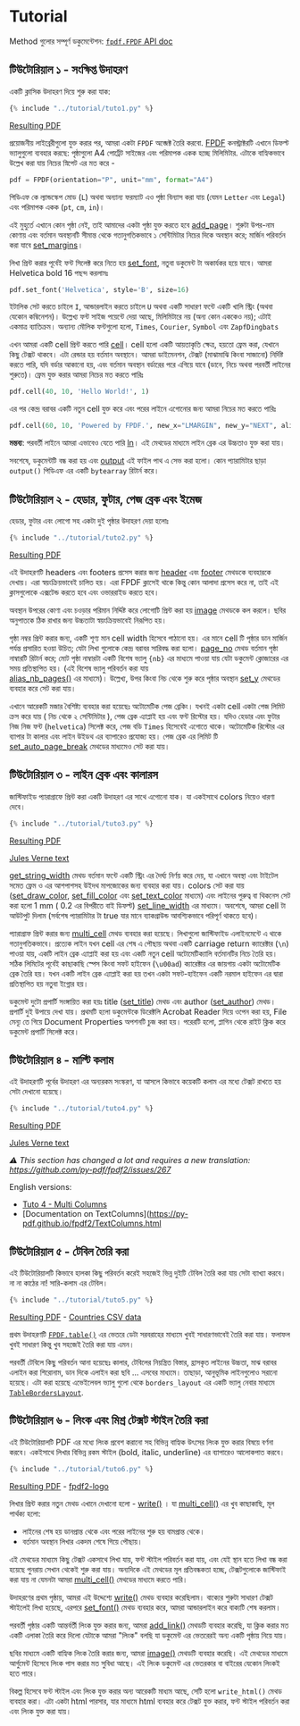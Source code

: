 # Tutorial #

Method গুলোর সম্পূর্ণ ডকুমেন্টেশন: [`fpdf.FPDF` API doc](https://py-pdf.github.io/fpdf2/fpdf/fpdf.html#fpdf.fpdf.FPDF)

## টিউটোরিয়াল ১ - সংক্ষিপ্ত উদাহরণ ##

একটি ক্লাসিক উদাহরণ দিয়ে শুরু করা যাক:

```python
{% include "../tutorial/tuto1.py" %}
```

[Resulting PDF](https://github.com/py-pdf/fpdf2/raw/master/tutorial/tuto1.pdf)

প্রয়োজনীয় লাইব্রেরীগুলো যুক্ত করার পর, আমরা একটা `FPDF` অব্জেক্ট তৈরি করবো. 
[FPDF](https://py-pdf.github.io/fpdf2/fpdf/fpdf.html#fpdf.fpdf.FPDF) কনস্ট্রাক্টরটি এখানে ডিফল্ট ভ্যালুগুলো ব্যবহার করছে: 
পৃষ্ঠাগুলো A4 পোর্ট্রেট সাইজের এবং পরিমাপক একক হচ্ছে মিলিমিটার.
এটাকে বাহ্যিকভাবে উল্লেখ করা যায় নিচের স্নিপেট এর মত করে -

```python
pdf = FPDF(orientation="P", unit="mm", format="A4")
```

পিডিএফ কে ল্যান্ডস্কেপ মোড (`L`) অথবা অন্যান্য ফরম্যাট এও পৃষ্ঠা বিন্যাস করা যায় (যেমন `Letter` এবং `Legal`) 
এবং পরিমাপক একক (`pt`, `cm`, `in`)।


এই মুহুর্তে এখানে কোন পৃষ্ঠা নেই, তাই আমাদের একটা পৃষ্ঠা যুক্ত করতে হবে
[add_page](https://py-pdf.github.io/fpdf2/fpdf/fpdf.html#fpdf.fpdf.FPDF.add_page)। শুরুটা উপর-নাম কোণায় এবং বর্তমান অবস্থানটি
সীমান্ত থেকে গতানুগতিকভাবে ১ সেন্টিমিটার নিচের দিকে অবস্থান করে; মার্জিন পরিবর্তন করা যাবে 
[set_margins](https://py-pdf.github.io/fpdf2/fpdf/fpdf.html#fpdf.fpdf.FPDF.set_margins)।

লিখা প্রিন্ট করার পূর্বেই ফন্ট সিলেক্ট করে নিতে হয় [set_font](https://py-pdf.github.io/fpdf2/fpdf/fpdf.html#fpdf.fpdf.FPDF.set_font), 
নতুবা ডকুমেন্ট টা অকার্যকর হয়ে যাবে। আমরা Helvetica bold 16 পছন্দ করলামঃ 

```python
pdf.set_font('Helvetica', style='B', size=16)
```

ইটালিক সেট করতে চাইলে `I`, আন্ডারলাইন করতে চাইলে `U` অথবা একটি সাধারণ ফন্টে একটি খালি স্ট্রিং 
(অথবা যেকোন কম্বিনেশন)। উল্লেখ্য ফন্ট সাইজ পয়েন্টে দেয়া আছে, মিলিমিটারে নয় (অন্য কোন এককেও নয়);
এটাই একমাত্র ব্যাতিক্রম। অন্যান্য মৌলিক ফন্টগুলো হলো, `Times`, `Courier`, `Symbol` এবং `ZapfDingbats`

এখন আমরা একটি cell প্রিন্ট করতে পারি [cell](https://py-pdf.github.io/fpdf2/fpdf/fpdf.html#fpdf.fpdf.FPDF.cell)। cell হলো একটি আয়তাকৃতি
ক্ষেত্র, হয়তো ফ্রেম করা, যেখানে কিছু টেক্সট থাকবে। এটা রেন্ডার হয় বর্তমান অবস্থানে। আমরা ডাইমেনশন, 
টেক্সট (মাঝামাঝি কিংবা সাজানো) নির্দিষ্ট করতে পারি, যদি বর্ডার আকানো হয়, এবং বর্তমান অবস্থান বর্ডারের পরে এগিয়ে যাবে
(ডানে, নিচে অথবা পরবর্তী লাইনের শুরুতে)। ফ্রেম যুক্ত করার আমরা নিচের মত করতে পারিঃ

```python
pdf.cell(40, 10, 'Hello World!', 1)
```

এর পর কেন্দ্র বরাবর একটি নতুন cell যুক্ত করে এবং পরের লাইনে এগোনোর জন্য আমরা নিচের মত করতে পারিঃ

```python
pdf.cell(60, 10, 'Powered by FPDF.', new_x="LMARGIN", new_y="NEXT", align='C')
```

**মন্তব্য**: পরবর্তী লাইনে আমরা এভাবেও যেতে পারি [ln](https://py-pdf.github.io/fpdf2/fpdf/fpdf.html#fpdf.fpdf.FPDF.ln)। এই মেথডের 
মাধ্যমে লাইন ব্রেক এর উচ্চতাও যুক্ত করা যায়।

সবশেষে, ডকুমেন্টটি বন্ধ করা হয় এবং [output](https://py-pdf.github.io/fpdf2/fpdf/fpdf.html#fpdf.fpdf.FPDF.output) এই ফাইল পাথ 
এ সেভ করা হলো। কোন প্যারামিটার ছাড়া `output()` পিডিএফ এর একটি `bytearray` রিটার্ন করে। 

## টিউটোরিয়াল ২ - হেডার, ফুটার, পেজ ব্রেক এবং ইমেজ ##

হেডার, ফুটার এবং লোগো সহ একটা দুই পৃষ্ঠার উদাহরণ দেয়া হলোঃ

```python
{% include "../tutorial/tuto2.py" %}
```

[Resulting PDF](https://github.com/py-pdf/fpdf2/raw/master/tutorial/tuto2.pdf)

এই উদাহরণটি headers এবং footers প্রসেস করার জন্য [header](https://py-pdf.github.io/fpdf2/fpdf/fpdf.html#fpdf.fpdf.FPDF.header) এবং 
[footer](https://py-pdf.github.io/fpdf2/fpdf/fpdf.html#fpdf.fpdf.FPDF.footer) মেথডকে ব্যবহারকে দেখায়। এরা স্বয়ংক্রিয়ভাবেই চালিত হয়। 
এরা FPDF ক্লাসেই থাকে কিন্তু কোন আলাদা প্রসেস করে না, তাই এই ক্লাসগুলোকে এক্সটেন্ড করতে হবে এবং 
ওভাররাইড করতে হবে।

অবস্থান উপরের কোণা এবং চওড়ার পরিমান নির্দ্দিষ্ট করে লোগোটি প্রিন্ট করা হয় 
[image](https://py-pdf.github.io/fpdf2/fpdf/fpdf.html#fpdf.fpdf.FPDF.image) মেথডকে কল করলে। ছবির অনুপাতকে ঠিক রাখার জন্য
 উচ্চতাটা স্বয়ংক্রিয়ভাবেই নিরূপিত হয়। 

পৃষ্ঠা নম্বর প্রিন্ট করার জন্য, একটি শূণ্য মান cell width হিসেবে পাঠানো হয়। এর মানে cell টি 
পৃষ্ঠার ডান মার্জিন পর্যন্ত প্রসারিত হওয়া উচিত; যেটা লিখা গুলোকে কেন্দ্র বরাবর সারিবদ্ধ করা হলো। 
[page_no](https://py-pdf.github.io/fpdf2/fpdf/fpdf.html#fpdf.fpdf.FPDF.page_no) মেথড বর্তমান পৃষ্ঠা নাম্বারটি রিটার্ন করে; 
মোট পৃষ্ঠা নাম্বারটা একটি বিশেষ ভ্যালু `{nb}` এর মাধ্যমে পাওয়া যায় যেটা ডকুমেন্ট ক্লোজারের এর 
সময় প্রতিস্থাপিত হয়। (এই বিশেষ ভ্যালু পরিবর্তন করা যায়  
[alias_nb_pages()](https://py-pdf.github.io/fpdf2/fpdf/fpdf.html#fpdf.fpdf.FPDF.alias_nb_pages) এর মাধ্যমে)। উল্লেখ্য, 
  উপর কিংবা নিচ থেকে শুরু করে পৃষ্ঠার অবস্থান [set_y](https://py-pdf.github.io/fpdf2/fpdf/fpdf.html#fpdf.fpdf.FPDF.set_y) 
  মেথডের ব্যবহার করে সেট করা যায়। 

এখানে আরেকটি মজার বৈশিষ্ট্য ব্যবহার করা হয়েছেঃ অটোমেটিক পেজ ব্রেকিং। যখনই একটা cell একটা 
পেজ লিমিট ক্রস করে যায় ( নিচ থেকে ২ সেন্টিমিটার ), পেজ ব্রেক এ্যাপ্লাই হয় এবং ফন্ট রিস্টোর হয়। 
যদিও হেডার এবং ফুটার নিজ নিজ ফন্ট (`helvetica`) সিলেক্ট করে, পেজ বডি `Times` হিসেবেই 
এগোতে থাকে। অটোমেটিক রিস্টোর এর ব্যাপার টা কালার এবং লাইন উইডথ এর ব্যাপারেও প্রযোজ্য হয়। 
পেজ ব্রেক এর লিমিট টি [set_auto_page_break](https://py-pdf.github.io/fpdf2/fpdf/fpdf.html#fpdf.fpdf.FPDF.set_auto_page_break) 
মেথডের মাধ্যমেও সেট করা যায়।

## টিউটোরিয়াল ৩ - লাইন ব্রেক এবং কালারস ##

জাস্টিফাইড প্যারাগ্রাফে প্রিন্ট করা একটি উদাহরণ এর সাথে এগোনো যাক। যা একইসাথে colors নিয়েও ধারণা দেবে। 

```python
{% include "../tutorial/tuto3.py" %}
```

[Resulting PDF](https://github.com/py-pdf/fpdf2/raw/master/tutorial/tuto3.pdf)

[Jules Verne text](https://github.com/py-pdf/fpdf2/raw/master/tutorial/20k_c1.txt)

[get_string_width](https://py-pdf.github.io/fpdf2/fpdf/fpdf.html#fpdf.fpdf.FPDF.get_string_width) মেথড বর্তমান ফন্টে একটি স্ট্রিং এর 
দৈর্ঘ্য নির্ণয় করে দেয়, যা এখানে অবস্থা এবং টাইটেল সমেত ফ্রেম ও এর আশপাশসহ উইদথ মাপজোকের জন্য ব্যবহার 
করা যায়। colors সেট করা যায় ([set_draw_color](https://py-pdf.github.io/fpdf2/fpdf/fpdf.html#fpdf.fpdf.FPDF.set_draw_color), 
[set_fill_color](https://py-pdf.github.io/fpdf2/fpdf/fpdf.html#fpdf.fpdf.FPDF.set_fill_color) এবং
[set_text_color](https://py-pdf.github.io/fpdf2/fpdf/fpdf.html#fpdf.fpdf.FPDF.set_text_color) মাধ্যমে) এবং লাইনের পুরুত্ব বা থিকনেস সেট 
করা হলো 1 mm ( 0.2 এর বিপরীতে বাই ডিফল্ট) [set_line_width](https://py-pdf.github.io/fpdf2/fpdf/fpdf.html#fpdf.fpdf.FPDF.set_line_width) 
এর মাধ্যমে। অবশেষে, আমরা cell টা আউটপুট দিলাম (সর্বশেষ প্যারামিটার টা true যার মানে ব্যাকগ্রাউন্ড আবশ্যিকভাবে 
পরিপূর্ণ থাকতে হবে)। 

প্যারাগ্রাফ প্রিন্ট করার জন্য [multi_cell](https://py-pdf.github.io/fpdf2/fpdf/fpdf.html#fpdf.fpdf.FPDF.multi_cell) মেথড ব্যবহার করা হয়েছে। লিখাগুলো জাস্টিফাইড এলাইনমেন্টে 
এ থাকে গতানুগতিকভাবে। প্রত্যেক লাইন যখন cell এর শেষ এ পৌছায় অথবা একটি carriage return ক্যারেক্টার (`\n`) পাওয়া যায়, একটি লাইন ব্রেক 
এ্যাপ্লাই করা হয় এবং একটি নতুন cell অটোমেটিক্যালি বর্তমানটির নিচে তৈরি হয়।
সঠিক লিমিটের পূর্বেই কাছাকাছি স্পেস কিংবা সফট হাইফেন (`\u00ad`) ক্যারেক্টার এর জায়গায় একটা অটোমেটিক ব্রেক তৈরি হয়। 
যখন একটি লাইন ব্রেক এ্যাপ্লাই করা হয় তখন একটা সফট-হাইফেন একটি নরমাল হাইফেন এর দ্বারা প্রতিস্থাপিত হয় নতুবা ইগ্নোর হয়। 

ডকুমেন্ট দুটো প্রপার্টি সংঙ্গায়িত করা হয়ঃ title ([set_title](https://py-pdf.github.io/fpdf2/fpdf/fpdf.html#fpdf.fpdf.FPDF.set_title)) মেথড এবং 
author ([set_author](https://py-pdf.github.io/fpdf2/fpdf/fpdf.html#fpdf.fpdf.FPDF.set_author)) মেথড। প্রপার্টি দুই উপায়ে দেখা যায়।
প্রথমটি হলো ডকুমেন্টকে ডিরেক্টলি Acrobat Reader দিয়ে ওপেন করা হয়, File মেন্যূ তে গিয়ে Document Properties 
অপশনটি চুজ করা হয়। পরেরটি হলো, প্লাগিন থেকে রাইট ক্লিক করে ডকুমেন্ট প্রপার্টি সিলেক্ট করে। 

## টিউটোরিয়াল ৪ - মাল্টি কলাম ##

এই উদাহরণটি পূর্বের উদাহরণ এর অন্যরকম সংস্করণ, যা আসলে কিভাবে কয়েকটি কলাম এর মধ্যে টেক্সট রাখতে হয় 
সেটা দেখানো হয়েছে। 

```python
{% include "../tutorial/tuto4.py" %}
```

[Resulting PDF](https://github.com/py-pdf/fpdf2/raw/master/tutorial/tuto4.pdf)

[Jules Verne text](https://github.com/py-pdf/fpdf2/raw/master/tutorial/20k_c1.txt)

_⚠️ This section has changed a lot and requires a new translation: <https://github.com/py-pdf/fpdf2/issues/267>_

English versions:

* [Tuto 4 - Multi Columns](https://py-pdf.github.io/fpdf2/Tutorial.html#tuto-4-multi-columns)
* [Documentation on TextColumns](https://py-pdf.github.io/fpdf2/TextColumns.html


## টিউটোরিয়াল ৫ - টেবিল তৈরি করা ##

এই টিউটোরিয়ালটি কিভাবে হালকা কিছু পরিবর্তন করেই সহজেই ভিন্ন দুইটি টেবিল তৈরি করা যায় সেটা ব্যাখ্যা করবে। 
না না কাঠের না! সারি-কলাম এর টেবিল।

```python
{% include "../tutorial/tuto5.py" %}
```

[Resulting PDF](https://github.com/py-pdf/fpdf2/raw/master/tutorial/tuto5.pdf) -
[Countries CSV data](https://github.com/py-pdf/fpdf2/raw/master/tutorial/countries.txt)

প্রথম উদাহরণটি [`FPDF.table()`](https://py-pdf.github.io/fpdf2/Tables.html) এর ভেতরে ডেটা সরবরাহের মাধ্যমে 
খুবই সাধারণভাবেই তৈরি করা যায়।  ফলাফল খুবই সাধারণ কিন্তু খুব সহজেই তৈরি করা যায় এমন।

পরবর্তী টেবিলে কিছু পরিবর্তন আনা হয়েছেঃ কালার, টেবিলের নিয়ন্ত্রিত বিস্তার, হ্রাসকৃত লাইনের উচ্চতা, মাঝ বরাবর এলাইন করা শিরোনাম,
 ডান দিকে এলাইন করা ছবি ... এসবের মাধ্যমে। 
 তাছাড়া, আনুভূমিক লাইনগুলোও সরানো হয়েছে। এটা করা হয়েছে এভেইলেবল ভ্যালু গুলো থেকে `borders_layout` এর একটি ভ্যালু 
 নেবার মাধ্যমে [`TableBordersLayout`](https://py-pdf.github.io/fpdf2/fpdf/enums.html#fpdf.enums.TableBordersLayout).


## টিউটোরিয়াল ৬ - লিংক এবং মিশ্র টেক্সট স্টাইল তৈরি করা ##

এই টিউটোরিয়ালটি PDF এর মধ্যে লিংক প্রবেশ করানো সহ বিভিন্ন বাহ্যিক উৎসের লিংক যুক্ত করার বিষয়ে বর্ণনা করবে। 
একইসাথে লিখার বিভিন্ন রকম স্টাইল (bold, italic, underline) এর ব্যাপারেও আলোকপাত করবে।

```python
{% include "../tutorial/tuto6.py" %}
```

[Resulting PDF](https://github.com/py-pdf/fpdf2/raw/master/tutorial/tuto6.pdf) -
[fpdf2-logo](https://py-pdf.github.io/fpdf2/fpdf2-logo.png)

লিখার প্রিন্ট করার নতুন মেথড এখানে দেখানো হলো - 
 [write()](https://py-pdf.github.io/fpdf2/fpdf/fpdf.html#fpdf.fpdf.FPDF.write)
। যা 
 [multi_cell()](https://py-pdf.github.io/fpdf2/fpdf/fpdf.html#fpdf.fpdf.FPDF.multi_cell)
 এর খুব কাছাকাছি, মূল পার্থক্য হলো:

- লাইনের শেষ হয় ডানপ্রান্ত থেকে এবং পরের লাইনের শুরু হয় বামপ্রান্ত থেকে।
- বর্তমান অবস্থান লিখার একদম শেষে গিয়ে পৌছায়।

এই মেথডের মাধ্যমে কিছু টেক্সট একসাথে লিখা যায়, ফন্ট স্টাইল পরিবর্তন করা যায়, এবং যেই স্থান হতে লিখা 
 বন্ধ করা হয়েছে পুনরায় সেখান থেকেই শুরু করা যায়।
অন্যদিকে এই মেথডের মূল প্রতিবন্ধকতা হচ্ছে, টেক্সটগুলোকে জাস্টিফাই করা যায় না যেমনটা আমরা 
 [multi_cell()](https://py-pdf.github.io/fpdf2/fpdf/fpdf.html#fpdf.fpdf.FPDF.multi_cell) মেথডের 
 মাধ্যমে করতে পারি।

উদাহরণের প্রথম পৃষ্ঠায়, আমরা এই উদ্দেশ্যে 
 [write()](https://py-pdf.github.io/fpdf2/fpdf/fpdf.html#fpdf.fpdf.FPDF.write) মেথড ব্যবহার করেছিলাম। 
 বাক্যের শুরুটা সাধারণ টেক্সট স্টাইলেই লিখা হয়েছে, এরপরে 
 [set_font()](https://py-pdf.github.io/fpdf2/fpdf/fpdf.html#fpdf.fpdf.FPDF.set_font) মেথড ব্যবহার করে, 
 আমরা আন্ডারলাইন করে বাক্যটি শেষ করলাম।

পরবর্তী পৃষ্ঠার একটি আন্তর্বর্তী লিংক যুক্ত করার জন্য, আমরা 
 [add_link()](https://py-pdf.github.io/fpdf2/fpdf/fpdf.html#fpdf.fpdf.FPDF.add_link) মেথডটি ব্যবহার করেছি, 
 যা ক্লিক করার মত একটি এলাকা তৈরি করে দিলো যেটাকে আমরা "লিংক" বলছি যা ডকুমেন্ট এর ভেতরেরই অন্য একটি 
 পৃষ্ঠায় নিয়ে যায়।

ছবির মাধ্যমে একটি বাহ্যিক লিংক তৈরি করার জন্য, আমরা 
 [image()](https://py-pdf.github.io/fpdf2/fpdf/fpdf.html#fpdf.fpdf.FPDF.image) মেথডটি ব্যবহার করেছি। 
 এই মেথডের মাধ্যমে আর্গুমেন্ট হিসেবে লিংক পাস করার মত সুবিধা আছে। এই লিংক ডকুমেন্ট এর ভেতরকার বা বাইরের যেকোন 
 লিংকই হতে পারে।

বিকল্প হিসেবে ফন্ট স্টাইল এবং লিংক যুক্ত করার অন্য আরেকটি মাধ্যম আছে, সেটি হলো `write_html()` 
 মেথড ব্যবহার করা। এটা একটা html পারসার, যার মাধ্যমে html ব্যবহার করে টেক্সট যুক্ত করার, ফন্ট 
 স্টাইল পরিবর্তন করা এবং লিংক যুক্ত করা যায়।
